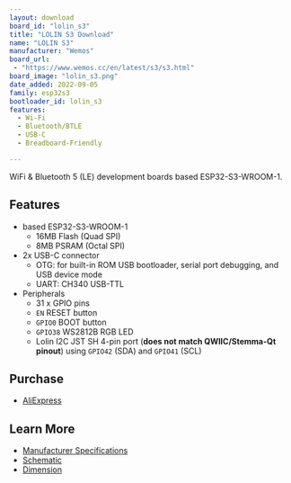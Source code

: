 ```yaml
---
layout: download
board_id: "lolin_s3"
title: "LOLIN S3 Download"
name: "LOLIN S3"
manufacturer: "Wemos"
board_url:
 - "https://www.wemos.cc/en/latest/s3/s3.html"
board_image: "lolin_s3.png"
date_added: 2022-09-05
family: esp32s3
bootloader_id: lolin_s3
features:
  - Wi-Fi
  - Bluetooth/BTLE
  - USB-C
  - Breadboard-Friendly

---
```


WiFi & Bluetooth 5 (LE) development boards based ESP32-S3-WROOM-1.

## Features

- based ESP32-S3-WROOM-1
  - 16MB Flash (Quad SPI)
  - 8MB PSRAM (Octal SPI)
- 2x USB-C connector
  - OTG: for built-in ROM USB bootloader, serial port debugging, and USB device mode
  - UART: CH340 USB-TTL
- Peripherals
  - 31 x GPIO pins
  - `EN` RESET button
  - `GPIO0` BOOT button
  - `GPIO38` WS2812B RGB LED
  - Lolin I2C JST SH 4-pin port (**does not match QWIIC/Stemma-Qt pinout**) using `GPIO42` (SDA) and `GPIO41` (SCL)


## Purchase

* [AliExpress](https://www.aliexpress.com/item/3256804457160611.html)

## Learn More

* [Manufacturer Specifications](https://www.wemos.cc/en/latest/s3/s3.html)
* [Schematic](https://www.wemos.cc/en/latest/_static/files/sch_s3_v1.0.0.pdf)
* [Dimension](https://www.wemos.cc/en/latest/_static/files/dim_s3_v1.0.0.pdf)

